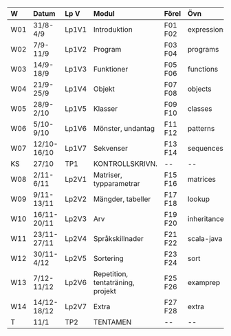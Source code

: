| W   | Datum       | Lp V  | Modul                             | Förel   | Övn         | Lab         |
|:----|:------------|:------|:----------------------------------|:--------|:------------|:------------|
| W01 | 31/8-4/9    | Lp1V1 | Introduktion                      | F01 F02 | expressions | kojo        |
| W02 | 7/9-11/9    | Lp1V2 | Program                           | F03 F04 | programs    | --          |
| W03 | 14/9-18/9   | Lp1V3 | Funktioner                        | F05 F06 | functions   | irritext    |
| W04 | 21/9-25/9   | Lp1V4 | Objekt                            | F07 F08 | objects     | blockmole   |
| W05 | 28/9-2/10   | Lp1V5 | Klasser                           | F09 F10 | classes     | --          |
| W06 | 5/10-9/10   | Lp1V6 | Mönster, undantag                 | F11 F12 | patterns    | blockbattle |
| W07 | 12/10-16/10 | Lp1V7 | Sekvenser                         | F13 F14 | sequences   | shuffle     |
| KS  | 27/10       | TP1   | KONTROLLSKRIVN.                   | --      | --          | --          |
| W08 | 2/11-6/11   | Lp2V1 | Matriser, typparametrar           | F15 F16 | matrices    | life        |
| W09 | 9/11-13/11  | Lp2V2 | Mängder, tabeller                 | F17 F18 | lookup      | words       |
| W10 | 16/11-20/11 | Lp2V3 | Arv                               | F19 F20 | inheritance | snake       |
| W11 | 23/11-27/11 | Lp2V4 | Språkskillnader                   | F21 F22 | scala-java  | javatext    |
| W12 | 30/11-4/12  | Lp2V5 | Sortering                         | F23 F24 | sort        | --          |
| W13 | 7/12-11/12  | Lp2V6 | Repetition, tentaträning, projekt | F25 F26 | examprep    | Projekt     |
| W14 | 14/12-18/12 | Lp2V7 | Extra                             | F27 F28 | extra       | --          |
| T   | 11/1        | TP2   | TENTAMEN                          | --      | --          | --          |